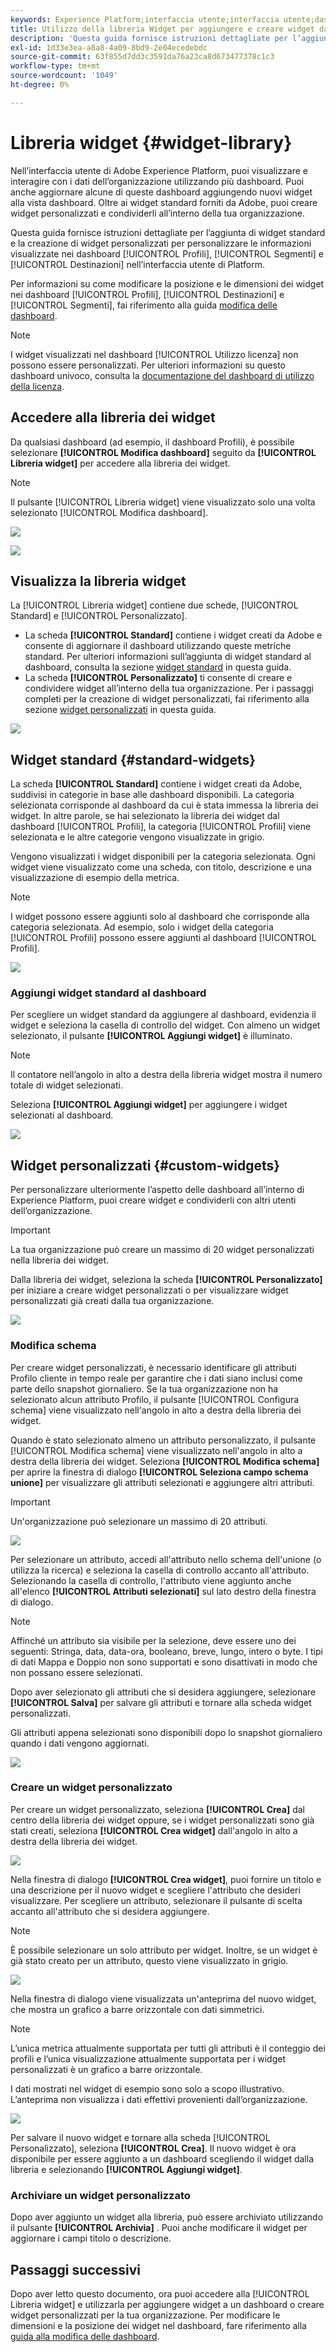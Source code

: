 ```yaml
---
keywords: Experience Platform;interfaccia utente;interfaccia utente;dashboard;dashboard;profili;segmenti;destinazioni;utilizzo licenza
title: Utilizzo della libreria Widget per aggiungere e creare widget dashboard
description: 'Questa guida fornisce istruzioni dettagliate per l’aggiunta di widget standard e la creazione di widget personalizzati per la visualizzazione dei dati del dashboard in Adobe Experience Platform. '
exl-id: 1d33e3ea-a8a8-4a09-8bd9-2e04ecedebdc
source-git-commit: 63f855d7dd3c3591da76a23ca8d673477378c1c3
workflow-type: tm+mt
source-wordcount: '1049'
ht-degree: 0%

---
```


# Libreria widget {#widget-library}

Nell’interfaccia utente di Adobe Experience Platform, puoi visualizzare e interagire con i dati dell’organizzazione utilizzando più dashboard. Puoi anche aggiornare alcune di queste dashboard aggiungendo nuovi widget alla vista dashboard. Oltre ai widget standard forniti da Adobe, puoi creare widget personalizzati e condividerli all’interno della tua organizzazione.

Questa guida fornisce istruzioni dettagliate per l’aggiunta di widget standard e la creazione di widget personalizzati per personalizzare le informazioni visualizzate nei dashboard [!UICONTROL Profili], [!UICONTROL Segmenti] e [!UICONTROL Destinazioni] nell’interfaccia utente di Platform.

Per informazioni su come modificare la posizione e le dimensioni dei widget nei dashboard [!UICONTROL Profili], [!UICONTROL Destinazioni] e [!UICONTROL Segmenti], fai riferimento alla guida [modifica delle dashboard](modify.md).

>[!NOTE]
>
>I widget visualizzati nel dashboard [!UICONTROL Utilizzo licenza] non possono essere personalizzati. Per ulteriori informazioni su questo dashboard univoco, consulta la [documentazione del dashboard di utilizzo della licenza](guides/license-usage.md).

## Accedere alla libreria dei widget

Da qualsiasi dashboard (ad esempio, il dashboard Profili), è possibile selezionare **[!UICONTROL Modifica dashboard]** seguito da **[!UICONTROL Libreria widget]** per accedere alla libreria dei widget.

>[!NOTE]
>
>Il pulsante [!UICONTROL Libreria widget] viene visualizzato solo una volta selezionato [!UICONTROL Modifica dashboard].

![](images/customization/modify-dashboard.png)

![](images/customization/widget-library-button.png)

## Visualizza la libreria widget

La [!UICONTROL Libreria widget] contiene due schede, [!UICONTROL Standard] e [!UICONTROL Personalizzato].

* La scheda **[!UICONTROL Standard]** contiene i widget creati da Adobe e consente di aggiornare il dashboard utilizzando queste metriche standard. Per ulteriori informazioni sull’aggiunta di widget standard al dashboard, consulta la sezione [widget standard](#standard-widgets) in questa guida.
* La scheda **[!UICONTROL Personalizzato]** ti consente di creare e condividere widget all’interno della tua organizzazione. Per i passaggi completi per la creazione di widget personalizzati, fai riferimento alla sezione [widget personalizzati](#custom-widgets) in questa guida.

![](images/customization/widget-library.png)

## Widget standard {#standard-widgets}

La scheda **[!UICONTROL Standard]** contiene i widget creati da Adobe, suddivisi in categorie in base alle dashboard disponibili. La categoria selezionata corrisponde al dashboard da cui è stata immessa la libreria dei widget. In altre parole, se hai selezionato la libreria dei widget dal dashboard [!UICONTROL Profili], la categoria [!UICONTROL Profili] viene selezionata e le altre categorie vengono visualizzate in grigio.

Vengono visualizzati i widget disponibili per la categoria selezionata. Ogni widget viene visualizzato come una scheda, con titolo, descrizione e una visualizzazione di esempio della metrica.

>[!NOTE]
>
>I widget possono essere aggiunti solo al dashboard che corrisponde alla categoria selezionata. Ad esempio, solo i widget della categoria [!UICONTROL Profili] possono essere aggiunti al dashboard [!UICONTROL Profili].

![](images/customization/standard-widgets.png)

### Aggiungi widget standard al dashboard

Per scegliere un widget standard da aggiungere al dashboard, evidenzia il widget e seleziona la casella di controllo del widget. Con almeno un widget selezionato, il pulsante **[!UICONTROL Aggiungi widget]** è illuminato.

>[!NOTE]
>
>Il contatore nell’angolo in alto a destra della libreria widget mostra il numero totale di widget selezionati.

Seleziona **[!UICONTROL Aggiungi widget]** per aggiungere i widget selezionati al dashboard.

![](images/customization/add-widget.png)

## Widget personalizzati {#custom-widgets}

Per personalizzare ulteriormente l’aspetto delle dashboard all’interno di Experience Platform, puoi creare widget e condividerli con altri utenti dell’organizzazione.

>[!IMPORTANT]
>
>La tua organizzazione può creare un massimo di 20 widget personalizzati nella libreria dei widget.

Dalla libreria dei widget, seleziona la scheda **[!UICONTROL Personalizzato]** per iniziare a creare widget personalizzati o per visualizzare widget personalizzati già creati dalla tua organizzazione.

![](images/customization/custom-widgets.png)

### Modifica schema

Per creare widget personalizzati, è necessario identificare gli attributi Profilo cliente in tempo reale per garantire che i dati siano inclusi come parte dello snapshot giornaliero. Se la tua organizzazione non ha selezionato alcun attributo Profilo, il pulsante [!UICONTROL Configura schema] viene visualizzato nell&#39;angolo in alto a destra della libreria dei widget.

Quando è stato selezionato almeno un attributo personalizzato, il pulsante [!UICONTROL Modifica schema] viene visualizzato nell&#39;angolo in alto a destra della libreria dei widget. Seleziona **[!UICONTROL Modifica schema]** per aprire la finestra di dialogo **[!UICONTROL Seleziona campo schema unione]** per visualizzare gli attributi selezionati e aggiungere altri attributi.

>[!IMPORTANT]
>
>Un&#39;organizzazione può selezionare un massimo di 20 attributi.

![](images/customization/edit-schema.png)

Per selezionare un attributo, accedi all&#39;attributo nello schema dell&#39;unione (o utilizza la ricerca) e seleziona la casella di controllo accanto all&#39;attributo. Selezionando la casella di controllo, l&#39;attributo viene aggiunto anche all&#39;elenco **[!UICONTROL Attributi selezionati]** sul lato destro della finestra di dialogo.

>[!NOTE]
>
>Affinché un attributo sia visibile per la selezione, deve essere uno dei seguenti: Stringa, data, data-ora, booleano, breve, lungo, intero o byte. I tipi di dati Mappa e Doppio non sono supportati e sono disattivati in modo che non possano essere selezionati.

Dopo aver selezionato gli attributi che si desidera aggiungere, selezionare **[!UICONTROL Salva]** per salvare gli attributi e tornare alla scheda widget personalizzati.

Gli attributi appena selezionati sono disponibili dopo lo snapshot giornaliero quando i dati vengono aggiornati.

![](images/customization/select-attribute.png)

### Creare un widget personalizzato

Per creare un widget personalizzato, seleziona **[!UICONTROL Crea]** dal centro della libreria dei widget oppure, se i widget personalizzati sono già stati creati, seleziona **[!UICONTROL Crea widget]** dall&#39;angolo in alto a destra della libreria dei widget.

![](images/customization/create-widget.png)

Nella finestra di dialogo **[!UICONTROL Crea widget]**, puoi fornire un titolo e una descrizione per il nuovo widget e scegliere l&#39;attributo che desideri visualizzare. Per scegliere un attributo, selezionare il pulsante di scelta accanto all&#39;attributo che si desidera aggiungere.

>[!NOTE]
>
>È possibile selezionare un solo attributo per widget. Inoltre, se un widget è già stato creato per un attributo, questo viene visualizzato in grigio.

![](images/customization/create-widget-dialog.png)

Nella finestra di dialogo viene visualizzata un&#39;anteprima del nuovo widget, che mostra un grafico a barre orizzontale con dati simmetrici.

>[!NOTE]
>
>L’unica metrica attualmente supportata per tutti gli attributi è il conteggio dei profili e l’unica visualizzazione attualmente supportata per i widget personalizzati è un grafico a barre orizzontale.
>
>I dati mostrati nel widget di esempio sono solo a scopo illustrativo. L’anteprima non visualizza i dati effettivi provenienti dall’organizzazione.

![](images/customization/create-widget-select-attribute.png)

Per salvare il nuovo widget e tornare alla scheda [!UICONTROL Personalizzato], seleziona **[!UICONTROL Crea]**. Il nuovo widget è ora disponibile per essere aggiunto a un dashboard scegliendo il widget dalla libreria e selezionando **[!UICONTROL Aggiungi widget]**.

### Archiviare un widget personalizzato

Dopo aver aggiunto un widget alla libreria, può essere archiviato utilizzando il pulsante **[!UICONTROL Archivia]** . Puoi anche modificare il widget per aggiornare i campi titolo o descrizione.

## Passaggi successivi

Dopo aver letto questo documento, ora puoi accedere alla [!UICONTROL Libreria widget] e utilizzarla per aggiungere widget a un dashboard o creare widget personalizzati per la tua organizzazione. Per modificare le dimensioni e la posizione dei widget nel dashboard, fare riferimento alla [guida alla modifica delle dashboard](modify.md).

